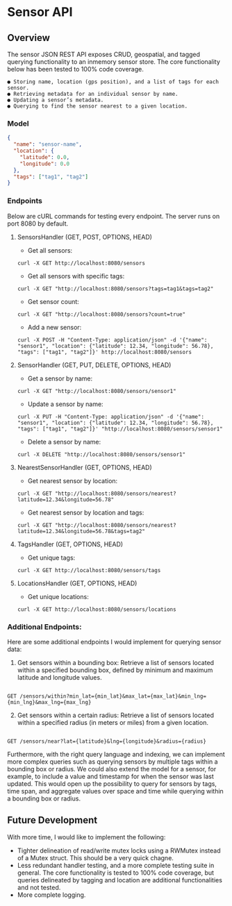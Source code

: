 # Sensor API

## Overview

The sensor JSON REST API exposes CRUD, geospatial, and tagged querying functionality to an inmemory sensor store.
The core functionality below has been tested to 100% code coverage.

```
● Storing name, location (gps position), and a list of tags for each sensor.
● Retrieving metadata for an individual sensor by name.
● Updating a sensor’s metadata.
● Querying to find the sensor nearest to a given location.
```

### Model

```json
{
  "name": "sensor-name",
  "location": {
    "latitude": 0.0,
    "longitude": 0.0
  },
  "tags": ["tag1", "tag2"]
}
```

### Endpoints

Below are cURL commands for testing every endpoint. The server runs on port 8080 by default.

1. SensorsHandler (GET, POST, OPTIONS, HEAD)

   - Get all sensors:

   ```
   curl -X GET http://localhost:8080/sensors
   ```

   - Get all sensors with specific tags:

   ```
   curl -X GET "http://localhost:8080/sensors?tags=tag1&tags=tag2"
   ```

   - Get sensor count:

   ```
   curl -X GET "http://localhost:8080/sensors?count=true"
   ```

   - Add a new sensor:

   ```
   curl -X POST -H "Content-Type: application/json" -d '{"name": "sensor1", "location": {"latitude": 12.34, "longitude": 56.78}, "tags": ["tag1", "tag2"]}' http://localhost:8080/sensors
   ```

2. SensorHandler (GET, PUT, DELETE, OPTIONS, HEAD)

   - Get a sensor by name:

   ```
   curl -X GET "http://localhost:8080/sensors/sensor1"
   ```

   - Update a sensor by name:

   ```
   curl -X PUT -H "Content-Type: application/json" -d '{"name": "sensor1", "location": {"latitude": 12.34, "longitude": 56.78}, "tags": ["tag1", "tag2"]}' "http://localhost:8080/sensors/sensor1"
   ```

   - Delete a sensor by name:

   ```
   curl -X DELETE "http://localhost:8080/sensors/sensor1"
   ```

3. NearestSensorHandler (GET, OPTIONS, HEAD)

   - Get nearest sensor by location:

   ```
   curl -X GET "http://localhost:8080/sensors/nearest?latitude=12.34&longitude=56.78"
   ```

   - Get nearest sensor by location and tags:

   ```
   curl -X GET "http://localhost:8080/sensors/nearest?latitude=12.34&longitude=56.78&tags=tag2"
   ```

4. TagsHandler (GET, OPTIONS, HEAD)

   - Get unique tags:

   ```
   curl -X GET http://localhost:8080/sensors/tags
   ```

5. LocationsHandler (GET, OPTIONS, HEAD)

   - Get unique locations:

   ```
   curl -X GET http://localhost:8080/sensors/locations
   ```

### Additional Endpoints:

Here are some additional endpoints I would implement for querying sensor data:

1. Get sensors within a bounding box: Retrieve a list of sensors located within a specified bounding box, defined by minimum and maximum latitude and longitude values.

```

GET /sensors/within?min_lat={min_lat}&max_lat={max_lat}&min_lng={min_lng}&max_lng={max_lng}

```

2. Get sensors within a certain radius: Retrieve a list of sensors located within a specified radius (in meters or miles) from a given location.

```

GET /sensors/near?lat={latitude}&lng={longitude}&radius={radius}

```

Furthermore, with the right query language and indexing, we can implement more complex queries such as querying sensors by multiple tags within a bounding box or radius. We could also extend the model for a sensor, for example, to include a value and timestamp for when the sensor was last updated. This would open up the possibility to query for sensors by tags, time span, and aggregate values over space and time while querying within a bounding box or radius.

## Future Development

With more time, I would like to implement the following:

- Tighter delineation of read/write mutex locks using a RWMutex instead of a Mutex struct. This should be a very quick chagne.
- Less redundant handler testing, and a more complete testing suite in general. The core functionality is tested to 100% code coverage, but queries delineated by tagging and location are additional functionalities and not tested.
- More complete logging.
